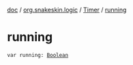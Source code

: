 [doc](../../index.md) / [org.snakeskin.logic](../index.md) / [Timer](index.md) / [running](./running.md)

# running

`var running: `[`Boolean`](https://kotlinlang.org/api/latest/jvm/stdlib/kotlin/-boolean/index.html)